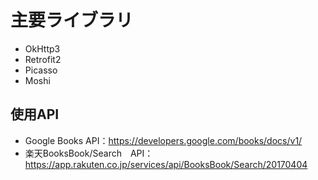 # 主要ライブラリ
- OkHttp3
- Retrofit2
- Picasso
- Moshi

## 使用API
- Google Books API：https://developers.google.com/books/docs/v1/
- 楽天BooksBook/Search　API：https://app.rakuten.co.jp/services/api/BooksBook/Search/20170404
